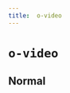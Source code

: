 ```yaml
---
title:  o-video
---
```


# `o-video`

## Normal

<ClientOnly>
    <Example name="video-normal" iframe-height="550px"></Example>
</ClientOnly>
